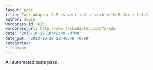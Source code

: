 ```yaml
---
layout: post
title: Task Adapter 2.6 is verified to work with Redmine 2.3.3
author: admin
wordpress_id: 625
wordpress_url: http://www.taskadapter.com/?p=625
date: '2013-10-29 18:48:49 -0700'
date_gmt: '2013-10-29 18:48:49 -0700'
categories:
- redmine
---
```

<p>All automated tests pass.</p>
